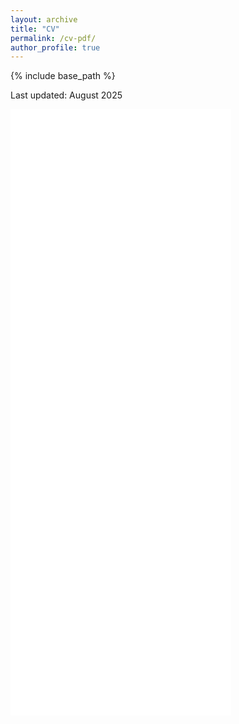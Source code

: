 ```yaml
---
layout: archive
title: "CV"
permalink: /cv-pdf/
author_profile: true
---
```


{% include base_path %}

Last updated: August 2025

<div>
<iframe 
    src="{{ site.url }}/files/CV_DoroteaBevivino_2025_web.pdf#toolbar=0&navpanes=0&view=FitH"
    width="70%" 
    height="970px" 
    style="border:none;">
</iframe>
</div>